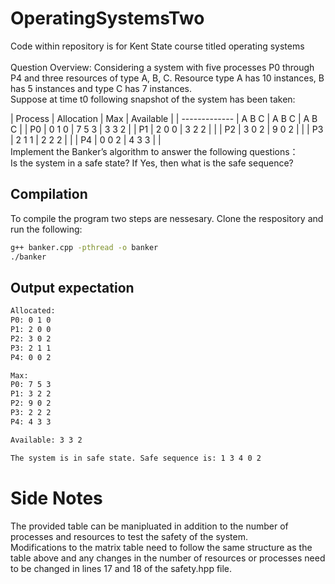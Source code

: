 # OperatingSystemsTwo
Code within repository is for Kent State course titled operating systems  <br />
<br />
Question Overview:
Considering a system with five processes P0 through P4 and three resources of type A, B, C. Resource type A has 10 instances, B has 5 instances and type C has 7 instances. <br />Suppose at time t0 following snapshot of the system has been taken:

| Process | Allocation | Max | Available |
| ------------- | A B C | A B C | A B C |
| P0 | 0 1 0 | 7 5 3 | 3 3 2 |
| P1 | 2 0 0 | 3 2 2 |  |
| P2 | 3 0 2 | 9 0 2 |  |
| P3 | 2 1 1 | 2 2 2 |  |
| P4 | 0 0 2 | 4 3 3 |  |
<br />
Implement the Banker’s algorithm to answer the following questions： <br />
Is the system in a safe state? If Yes, then what is the safe sequence? <br />


## Compilation
To compile the program two steps are nessesary. Clone the respository and run the following:
```bash
g++ banker.cpp -pthread -o banker
./banker
```
## Output expectation
```bash
Allocated: 
P0: 0 1 0 
P1: 2 0 0 
P2: 3 0 2 
P3: 2 1 1 
P4: 0 0 2 

Max: 
P0: 7 5 3 
P1: 3 2 2 
P2: 9 0 2 
P3: 2 2 2 
P4: 4 3 3 

Available: 3 3 2 

The system is in safe state. Safe sequence is: 1 3 4 0 2 
```

# Side Notes
The provided table can be manipluated in addition to the number of processes and resources to test the safety of the system. <br />
Modifications to the matrix table need to follow the same structure as the table above and any changes in the number of resources or processes need to be changed in lines 17 and 18 of the safety.hpp file.